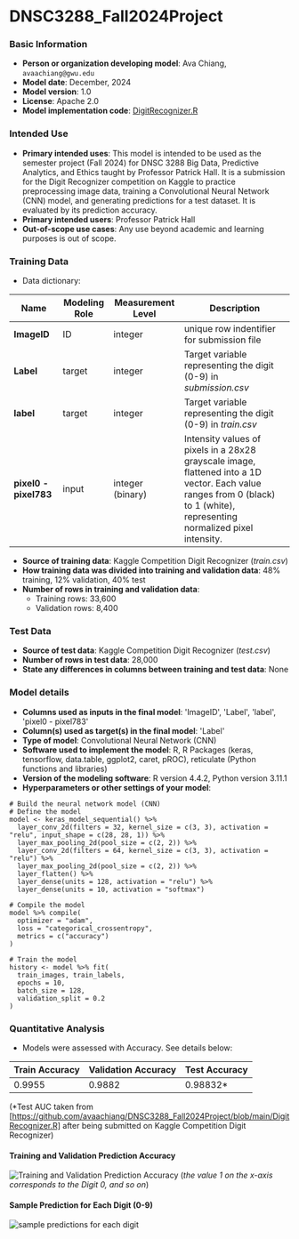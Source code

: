 # DNSC3288_Fall2024Project

### Basic Information
* **Person or organization developing model**: Ava Chiang, `avaachiang@gwu.edu`
* **Model date**: December, 2024
* **Model version**: 1.0
* **License**: Apache 2.0
* **Model implementation code**: [DigitRecognizer.R](https://github.com/avaachiang/DNSC3288_Fall2024Project/blob/main/DigitRecognizer.R)

### Intended Use
* **Primary intended uses**: This model is intended to be used as the semester project (Fall 2024) for DNSC 3288 Big Data, Predictive Analytics, and Ethics taught by Professor Patrick Hall. It is a submission for the Digit Recognizer competition on Kaggle to practice preprocessing image data, training a Convolutional Neural Network (CNN) model, and generating predictions for a test dataset. It is evaluated by its prediction accuracy. 
* **Primary intended users**: Professor Patrick Hall 
* **Out-of-scope use cases**: Any use beyond academic and learning purposes is out of scope. 

### Training Data
* Data dictionary: 

| Name | Modeling Role | Measurement Level| Description|
| ---- | ------------- | ---------------- | ---------- |
|**ImageID**| ID | integer | unique row indentifier for submission file |
| **Label** | target | integer | Target variable representing the digit (0-9) in *submission.csv* |
| **label** | target | integer | Target variable representing the digit (0-9) in *train.csv* |
| **pixel0 - pixel783** | input| integer (binary) | Intensity values of pixels in a 28x28 grayscale image, flattened into a 1D vector. Each value ranges from 0 (black) to 1 (white), representing normalized pixel intensity. |

* **Source of training data**: Kaggle Competition Digit Recognizer (*train.csv*)
* **How training data was divided into training and validation data**: 48% training, 12% validation, 40% test
* **Number of rows in training and validation data**:
  * Training rows: 33,600
  * Validation rows: 8,400

### Test Data
* **Source of test data**: Kaggle Competition Digit Recognizer (*test.csv*)
* **Number of rows in test data**: 28,000
* **State any differences in columns between training and test data**: None

### Model details
* **Columns used as inputs in the final model**: 'ImageID',
       'Label', 'label', 'pixel0 - pixel783'
* **Column(s) used as target(s) in the final model**: 'Label'
* **Type of model**: Convolutional Neural Network (CNN)
* **Software used to implement the model**: R, R Packages (keras, tensorflow, data.table, ggplot2, caret, pROC), reticulate (Python functions and libraries)
* **Version of the modeling software**: R version 4.4.2, Python version 3.11.1
* **Hyperparameters or other settings of your model**: 
```
# Build the neural network model (CNN)
# Define the model 
model <- keras_model_sequential() %>% 
  layer_conv_2d(filters = 32, kernel_size = c(3, 3), activation = "relu", input_shape = c(28, 28, 1)) %>%
  layer_max_pooling_2d(pool_size = c(2, 2)) %>%
  layer_conv_2d(filters = 64, kernel_size = c(3, 3), activation = "relu") %>%
  layer_max_pooling_2d(pool_size = c(2, 2)) %>%
  layer_flatten() %>%
  layer_dense(units = 128, activation = "relu") %>%
  layer_dense(units = 10, activation = "softmax")

# Compile the model
model %>% compile(
  optimizer = "adam",
  loss = "categorical_crossentropy",
  metrics = c("accuracy")
)

# Train the model 
history <- model %>% fit(
  train_images, train_labels,
  epochs = 10,
  batch_size = 128,
  validation_split = 0.2
)
```
### Quantitative Analysis

* Models were assessed with Accuracy. See details below:

| Train Accuracy | Validation Accuracy | Test Accuracy |
| ------ | ------- | -------- |
| 0.9955 | 0.9882 | 0.98832* |

(*Test AUC taken from [https://github.com/avaachiang/DNSC3288_Fall2024Project/blob/main/DigitRecognizer.R] after being submitted on Kaggle Competition Digit Recognizer)

#### Training and Validation Prediction Accuracy 
![Training and Validation Prediction Accuracy](<img width="709" alt="AccruacyGraph" src="https://github.com/user-attachments/assets/112b87d6-0026-433b-bab8-e69f16a8bd98">)
(*the value 1 on the x-axis corresponds to the Digit 0, and so on*)

#### Sample Prediction for Each Digit (0-9)
![sample predictions for each digit](https://github.com/user-attachments/assets/3fd03f3f-eddc-44ba-8199-694ea367c78d)













